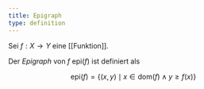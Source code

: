 ```yaml
---
title: Epigraph
type: definition
---
```


Sei $f : X \to Y$ eine [[Funktion]].

Der *Epigraph* von $f$ $\text{epi}(f)$ ist definiert als

$$
	\text{epi}(f) = \{ (x, y) \mid x \in \text{dom}(f) \land y \ge f(x) \}
$$
